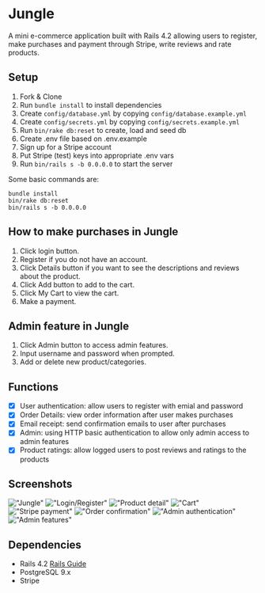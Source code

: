 # Jungle

A mini e-commerce application built with Rails 4.2 allowing users to register, make purchases and payment through Stripe, write reviews and rate products.

## Setup

1. Fork & Clone
2. Run `bundle install` to install dependencies
3. Create `config/database.yml` by copying `config/database.example.yml`
4. Create `config/secrets.yml` by copying `config/secrets.example.yml`
5. Run `bin/rake db:reset` to create, load and seed db
6. Create .env file based on .env.example
7. Sign up for a Stripe account
8. Put Stripe (test) keys into appropriate .env vars
9. Run `bin/rails s -b 0.0.0.0` to start the server

Some basic commands are:
```
bundle install
bin/rake db:reset
bin/rails s -b 0.0.0.0
```

## How to make purchases in Jungle

1. Click login button.
2. Register if you do not have an account.
3. Click Details button if you want to see the descriptions and reviews about the product.
4. Click Add button to add to the cart.
5. Click My Cart to view the cart.
6. Make a payment.

## Admin feature in Jungle

1. Click Admin button to access admin features.
2. Input username and password when prompted.
3. Add or delete new product/categories.

## Functions

- [x] User authentication: allow users to register with emial and password
- [x] Order Details: view order information after user makes purchases
- [x] Email receipt: send confirmation emails to user after purchases
- [x] Admin: using HTTP basic authentication to allow only admin access to admin features
- [x] Product ratings: allow logged users to post reviews and ratings to the products

## Screenshots

!["Jungle"](https://raw.githubusercontent.com/kimjaehu/chattyapp/master/docs/initial.png)
!["Login/Register"](https://raw.githubusercontent.com/kimjaehu/chattyapp/master/docs/usernameChange.png)
!["Product detail"](https://github.com/kimjaehu/chattyapp/blob/master/docs/usermessage.png)
!["Cart"](https://raw.githubusercontent.com/kimjaehu/chattyapp/master/docs/differentcolor.png)
!["Stripe payment"](https://raw.githubusercontent.com/kimjaehu/chattyapp/master/docs/imagemessage.png)
!["Order confirmation"](https://raw.githubusercontent.com/kimjaehu/chattyapp/master/docs/imagemessage2.png)
!["Admin authentication"](https://raw.githubusercontent.com/kimjaehu/chattyapp/master/docs/imagemessage2.png)
!["Admin features"](https://raw.githubusercontent.com/kimjaehu/chattyapp/master/docs/imagemessage2.png)

## Dependencies

* Rails 4.2 [Rails Guide](http://guides.rubyonrails.org/v4.2/)
* PostgreSQL 9.x
* Stripe